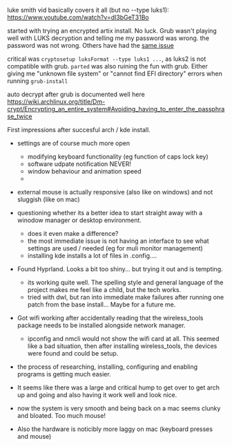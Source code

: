 luke smith vid basically covers it all (but no --type luks1):
https://www.youtube.com/watch?v=dI3bGeT31Bo

started with trying an encrypted artix install. No luck. Grub wasn't playing
well with LUKS decryption and telling me my password was wrong. the password was
not wrong. Others have had the
[same issue](https://forum.garudalinux.org/t/luks-correct-passphrase-not-working/7913)

critical was `cryptosetup luksFormat --type luks1 ...`, as luks2 is not
compatible with grub. `parted` was also ruining the fun with grub. Either giving
me "unknown file system" or "cannot find EFI directory" errors when running
`grub-install`

auto decrypt after grub is documented well here
https://wiki.archlinux.org/title/Dm-crypt/Encrypting_an_entire_system#Avoiding_having_to_enter_the_passphrase_twice

First impressions after succesful arch / kde install.

- settings are of course much more open

  - modifying keyboard functionality (eg function of caps lock key)
  - software udpate notification NEVER!
  - window behaviour and animation speed
  -

- external mouse is actually responsive (also like on windows) and not sluggish
  (like on mac)

- questioning whether its a better idea to start straight away with a winodow
  manager or desktop environment.

  - does it even make a difference?
  - the most immediate issue is not having an interface to see what settings are
    used / needed (eg for muli monitor management)
  - installing kde installs a lot of files in .config....

- Found Hyprland. Looks a bit too shiny... but trying it out and is tempting.

  - its working quite well. The spelling style and general language of the
    project makes me feel like a child, but the tech works.
  - tried with dwl, but ran into immediate make failures after running one patch
    from the base install... Maybe for a future me.

- Got wifi working after accidentally reading that the wireless_tools package
  needs to be installed alongside network manager.

  - ipconfig and nmcli would not show the wifi card at all. This seemed like a
    bad situation, then after installing wireless_tools, the devices were found
    and could be setup.

- the process of researching, installing, configuring and enabling programs is
  getting much easier.
- It seems like there was a large and critical hump to get over to get arch up
  and going and also having it work well and look nice.
- now the system is very smooth and being back on a mac seems clunky and
  bloated. Too much mouse!
- Also the hardware is noticibly more laggy on mac (keyboard presses and mouse)

